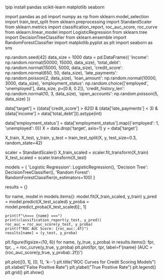 !pip install pandas scikit-learn matplotlib seaborn

import pandas as pd
import numpy as np
from sklearn.model_selection import train_test_split
from sklearn.preprocessing import StandardScaler
from sklearn.metrics import classification_report, roc_auc_score, roc_curve
from sklearn.linear_model import LogisticRegression
from sklearn.tree import DecisionTreeClassifier
from sklearn.ensemble import RandomForestClassifier
import matplotlib.pyplot as plt
import seaborn as sns

np.random.seed(42)
data_size = 1000
data = pd.DataFrame({
    'income': np.random.normal(50000, 15000, data_size),
    'total_debt': np.random.normal(15000, 5000, data_size),
    'credit_score': np.random.normal(650, 50, data_size),
    'late_payments': np.random.poisson(2, data_size),
    'loan_amount': np.random.normal(10000, 3000, data_size),
    'employment_status': np.random.choice(['employed', 'unemployed'], data_size, p=[0.8, 0.2]),
    'credit_history_len': np.random.normal(10, 3, data_size),
    'open_accounts': np.random.poisson(5, data_size)
})

data['target'] = ((data['credit_score'] > 620) &
                  (data['late_payments'] < 3) &
                  (data['income'] > data['total_debt'])).astype(int)

data['employment_status'] = data['employment_status'].map({'employed': 1, 'unemployed': 0})
X = data.drop('target', axis=1)
y = data['target']

X_train, X_test, y_train, y_test = train_test_split(X, y, test_size=0.3, random_state=42)

scaler = StandardScaler()
X_train_scaled = scaler.fit_transform(X_train)
X_test_scaled = scaler.transform(X_test)

models = {
    'Logistic Regression': LogisticRegression(),
    'Decision Tree': DecisionTreeClassifier(),
    'Random Forest': RandomForestClassifier(n_estimators=100)
}

results = {}

for name, model in models.items():
    model.fit(X_train_scaled, y_train)
    y_pred = model.predict(X_test_scaled)
    y_proba = model.predict_proba(X_test_scaled)[:, 1]

    print(f"\n=== {name} ===")
    print(classification_report(y_test, y_pred))
    roc_auc = roc_auc_score(y_test, y_proba)
    print(f"ROC AUC Score: {roc_auc:.4f}")
    results[name] = (y_test, y_proba)

plt.figure(figsize=(10, 6))
for name, (y_true, y_proba) in results.items():
    fpr, tpr, _ = roc_curve(y_true, y_proba)
    plt.plot(fpr, tpr, label=f'{name} (AUC = {roc_auc_score(y_true, y_proba):.2f})')

plt.plot([0, 1], [0, 1], 'k--')
plt.title("ROC Curves for Credit Scoring Models")
plt.xlabel("False Positive Rate")
plt.ylabel("True Positive Rate")
plt.legend()
plt.grid()
plt.show()
